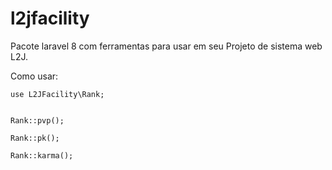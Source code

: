 # l2jfacility

Pacote laravel 8 com ferramentas para usar em seu Projeto de sistema web L2J.



Como usar:

```
use L2JFacility\Rank;


Rank::pvp();

Rank::pk();

Rank::karma();

```